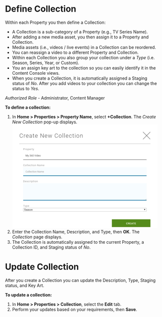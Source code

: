 # <a id="define-collection"></a>Define Collection

Within each Property you then define a Collection:

* A Collection is a sub-category of a Property (e.g., TV Series Name).
* After adding a new media asset, you then assign it to a Property and Collection.
* Media assets (i.e., videos / live events) in a Collection can be reordered.
* You can reassign a video to a different Property and Collection.
* Within each Collection you also group your collection under a *Type* (i.e. Season, Series, Year, or Custom).
* You an assign key art to the collection so you can easily identify it in the Content Console views.
* When you create a Collection, it is automatically assigned a Staging status of *No*. After you add videos to your collection you can change the status to *Yes*.

*Authorized Role* -  Administrator, Content Manager

**To define a collection:**

1. In **Home > Properties > Property Name**, select **+Collection**. The *Create New Collection* pop-up displays.
![Home](images\add_collection.jpg "Add Collection")
3. Enter the Collection Name, Description, and Type, then **OK**. The *Collection* page displays.
4. The Collection is automatically assigned to the current Property, a Collection ID, and Staging status of *No*.

# <a id="update-collection"></a>Update Collection

After you create a Collection you can update the Description, Type, Staging status, and Key Art.

**To update a collection:**

1. In **Home > Properties > Collection**, select the **Edit** tab.
2. Perform your updates based on your requirements, then **Save**.
